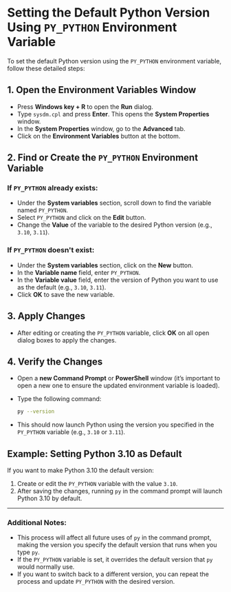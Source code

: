 # Setting the Default Python Version Using `PY_PYTHON` Environment Variable

To set the default Python version using the `PY_PYTHON` environment variable, follow these detailed steps:

## 1. Open the Environment Variables Window
   - Press **Windows key + R** to open the **Run** dialog.
   - Type `sysdm.cpl` and press **Enter**. This opens the **System Properties** window.
   - In the **System Properties** window, go to the **Advanced** tab.
   - Click on the **Environment Variables** button at the bottom.

## 2. Find or Create the `PY_PYTHON` Environment Variable

### If `PY_PYTHON` already exists:
   - Under the **System variables** section, scroll down to find the variable named `PY_PYTHON`.
   - Select `PY_PYTHON` and click on the **Edit** button.
   - Change the **Value** of the variable to the desired Python version (e.g., `3.10`, `3.11`).

### If `PY_PYTHON` doesn't exist:
   - Under the **System variables** section, click on the **New** button.
   - In the **Variable name** field, enter `PY_PYTHON`.
   - In the **Variable value** field, enter the version of Python you want to use as the default (e.g., `3.10`, `3.11`).
   - Click **OK** to save the new variable.

## 3. Apply Changes
   - After editing or creating the `PY_PYTHON` variable, click **OK** on all open dialog boxes to apply the changes.

## 4. Verify the Changes
   - Open a **new Command Prompt** or **PowerShell** window (it’s important to open a new one to ensure the updated environment variable is loaded).
   - Type the following command:

     ```bash
     py --version
     ```

   - This should now launch Python using the version you specified in the `PY_PYTHON` variable (e.g., `3.10` or `3.11`).

## Example: Setting Python 3.10 as Default
If you want to make Python 3.10 the default version:

1. Create or edit the `PY_PYTHON` variable with the value `3.10`.
2. After saving the changes, running `py` in the command prompt will launch Python 3.10 by default.

---

### Additional Notes:
- This process will affect all future uses of `py` in the command prompt, making the version you specify the default version that runs when you type `py`.
- If the `PY_PYTHON` variable is set, it overrides the default version that `py` would normally use.
- If you want to switch back to a different version, you can repeat the process and update `PY_PYTHON` with the desired version.
